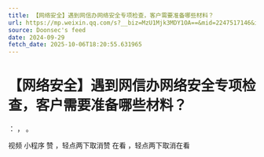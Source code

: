 ```yaml
---
title: 【网络安全】遇到网信办网络安全专项检查，客户需要准备哪些材料？
url: https://mp.weixin.qq.com/s?__biz=MzU1Mjk3MDY1OA==&mid=2247517146&idx=1&sn=711fc1181f7ab64f40761a310e32619b
source: Doonsec's feed
date: 2024-09-29
fetch_date: 2025-10-06T18:20:55.631965
---
```


# 【网络安全】遇到网信办网络安全专项检查，客户需要准备哪些材料？

：
，
。

视频
小程序
赞
，轻点两下取消赞
在看
，轻点两下取消在看